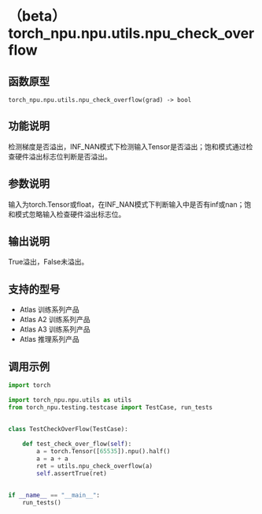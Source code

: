 # （beta）torch_npu.npu.utils.npu_check_overflow

## 函数原型

```
torch_npu.npu.utils.npu_check_overflow(grad) -> bool
```

## 功能说明

检测梯度是否溢出，INF_NAN模式下检测输入Tensor是否溢出；饱和模式通过检查硬件溢出标志位判断是否溢出。

## 参数说明

输入为torch.Tensor或float，在INF_NAN模式下判断输入中是否有inf或nan；饱和模式忽略输入检查硬件溢出标志位。

## 输出说明

True溢出，False未溢出。

## 支持的型号

- <term>Atlas 训练系列产品</term>
- <term>Atlas A2 训练系列产品</term>
- <term>Atlas A3 训练系列产品</term>
- <term>Atlas 推理系列产品</term>

## 调用示例

```python
import torch
 
import torch_npu.npu.utils as utils
from torch_npu.testing.testcase import TestCase, run_tests
 
 
class TestCheckOverFlow(TestCase):
 
    def test_check_over_flow(self):
        a = torch.Tensor([65535]).npu().half()
        a = a + a
        ret = utils.npu_check_overflow(a)
        self.assertTrue(ret)
 
 
if __name__ == "__main__":
    run_tests()
```


